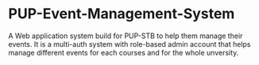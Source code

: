 # PUP-Event-Management-System
A Web application system build for PUP-STB to help them manage their events. 
It is a multi-auth system with role-based admin account that helps manage different events for each courses and for the whole unversity.
